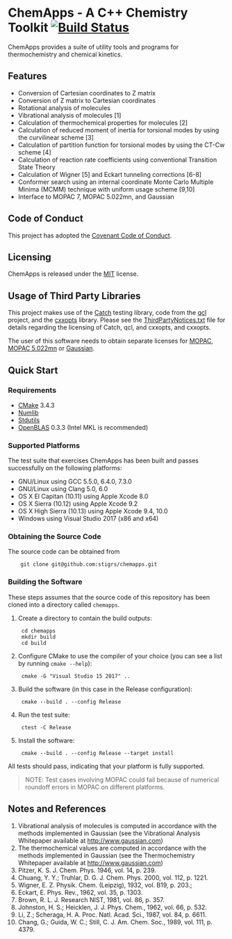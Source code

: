 # ChemApps - A C++ Chemistry Toolkit [![Build Status](https://travis-ci.org/stigrs/chemapps.svg?branch=master)](https://travis-ci.org/stigrs/chemapps)

ChemApps provides a suite of utility tools and programs for thermochemistry
and chemical kinetics.

## Features

* Conversion of Cartesian coordinates to Z matrix
* Conversion of Z matrix to Cartesian coordinates
* Rotational analysis of molecules
* Vibrational analysis of molecules [1]
* Calculation of thermochemical properties for molecules [2]
* Calculation of reduced moment of inertia for torsional modes by using
  the curvilinear scheme [3]
* Calculation of partition function for torsional modes by using the
  CT-Cw scheme [4]
* Calculation of reaction rate coefficients using conventional Transition 
  State Theory
* Calculation of Wigner [5] and Eckart tunneling corrections [6-8]
* Conformer search using an internal coordinate Monte Carlo Multiple 
  Minima (MCMM) technique with uniform usage scheme [9,10]
* Interface to MOPAC 7, MOPAC 5.022mn, and Gaussian

## Code of Conduct

This project has adopted the [Covenant Code of Conduct](CODE_OF_CONDUCT.md).

## Licensing

ChemApps is released under the [MIT](LICENSE) license.

## Usage of Third Party Libraries

This project makes use of the [Catch](https://https://github.com/philsquared/catch) 
testing library, code from the [qcl](https://github.com/ben-albrecht/qcl) 
project, and the [cxxopts](https://github.com/jarro2783/cxxopts) library. 
Please see the [ThirdPartyNotices.txt](ThirdPartyNotices.txt) file for details 
regarding the licensing of Catch, qcl, and cxxopts, and cxxopts.

The user of this software needs to obtain separate licenses for [MOPAC](http://openmopac.net/index.html), 
[MOPAC 5.022mn](https://comp.chem.umn.edu/mopac/) or [Gaussian](http://gaussian.com/). 

## Quick Start 

### Requirements

* [CMake](https://cmake.org) 3.4.3
* [Numlib](https://github.com/stigrs/numlib.git)
* [Stdutils](https://github.com/stigrs/stdutils.git)
* [OpenBLAS](https://www.openblas.net/) 0.3.3 (Intel MKL is recommended)

### Supported Platforms

The test suite that exercises ChemApps has been built and passes successfully 
on the following platforms:
* GNU/Linux using GCC 5.5.0, 6.4.0, 7.3.0
* GNU/Linux using Clang 5.0, 6.0
* OS X El Capitan (10.11) using Apple Xcode 8.0
* OS X Sierra (10.12) using Apple Xcode 9.2
* OS X High Sierra (10.13) using Apple Xcode 9.4, 10.0 
* Windows using Visual Studio 2017 (x86 and x64)

### Obtaining the Source Code

The source code can be obtained from

        git clone git@github.com:stigrs/chemapps.git

### Building the Software

These steps assumes that the source code of this repository has been cloned
into a directory called `chemapps`.

1. Create a directory to contain the build outputs:

        cd chemapps
        mkdir build
        cd build

2. Configure CMake to use the compiler of your choice (you can see a list by
   running `cmake --help`):

        cmake -G "Visual Studio 15 2017" ..

3. Build the software (in this case in the Release configuration):

        cmake --build . --config Release

4. Run the test suite:

        ctest -C Release

5. Install the software:

        cmake --build . --config Release --target install

All tests should pass, indicating that your platform is fully supported. 

>NOTE: Test cases involving MOPAC could fail because of numerical roundoff 
errors in MOPAC on different platforms.

## Notes and References

1.  Vibrational analysis of molecules is computed in accordance with the 
    methods implemented in Gaussian (see the Vibrational Analysis Whitepaper 
    available at http://www.gaussian.com)
2.  The thermochemical values are computed in accordance with the methods
    implemented in Gaussian (see the Thermochemistry Whitepaper available
    at http://www.gaussian.com)
3.  Pitzer, K. S. J. Chem. Phys. 1946, vol. 14, p. 239.
4.  Chuang, Y. Y.; Truhlar, D. G. J. Chem. Phys. 2000, vol. 112, p. 1221.
5.  Wigner, E. Z. Physik. Chem. (Leipzig), 1932, vol. B19, p. 203.;
6.  Eckart, E. Phys. Rev., 1962, vol. 35, p. 1303.
7.  Brown, R. L. J. Research NIST, 1981, vol. 86, p. 357.
8.  Johnston, H. S.; Heicklen, J. J. Phys. Chem., 1962, vol. 66, p. 532.
9.  Li, Z.; Scheraga, H. A. Proc. Natl. Acad. Sci., 1987, vol. 84, p. 6611.
10. Chang, G.; Guida, W. C.; Still, C. J. Am. Chem. Soc., 1989, vol. 111,
    p. 4379.
